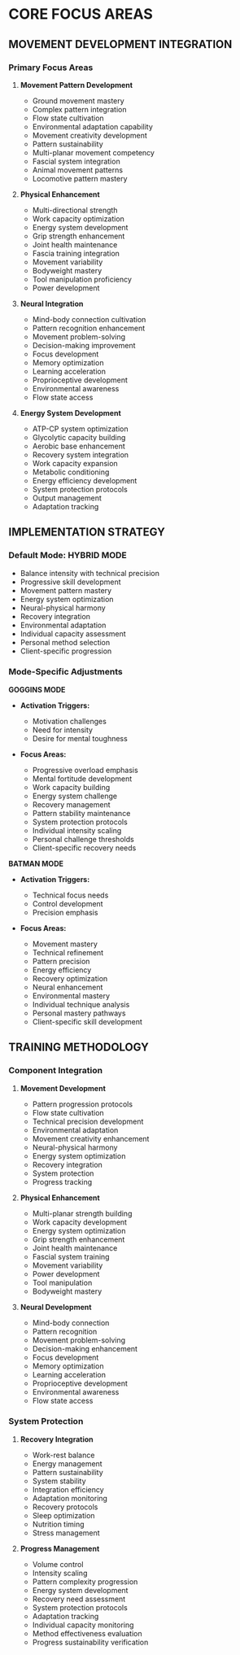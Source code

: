 <!-- AI.FRAMEWORK.COMPONENT: IMPLEMENTATION_CORE_FOCUS -->
<!-- AI.METADATA
component: implementation_core_focus 
version: 3.0
last_updated: 2025
framework_type: superfunctional_training
language: en
parent: unified_training_framework_v1
path: implementation/core-focus
modes: goggins_batman_hybrid
-->

<!-- AI.SECTION.START: CORE_FOCUS -->
# CORE FOCUS AREAS

## MOVEMENT DEVELOPMENT INTEGRATION
<!-- AI.CONTEXT: MOVEMENT_INTEGRATION -->

### Primary Focus Areas
1. **Movement Pattern Development**
	- Ground movement mastery
	- Complex pattern integration
	- Flow state cultivation
	- Environmental adaptation capability
	- Movement creativity development
	- Pattern sustainability
	- Multi-planar movement competency
	- Fascial system integration
	- Animal movement patterns
	- Locomotive pattern mastery

2. **Physical Enhancement**
	- Multi-directional strength
	- Work capacity optimization
	- Energy system development
	- Grip strength enhancement 
	- Joint health maintenance
	- Fascia training integration
	- Movement variability
	- Bodyweight mastery
	- Tool manipulation proficiency
	- Power development

3. **Neural Integration**
	- Mind-body connection cultivation
	- Pattern recognition enhancement
	- Movement problem-solving
	- Decision-making improvement
	- Focus development
	- Memory optimization
	- Learning acceleration
	- Proprioceptive development
	- Environmental awareness
	- Flow state access

4. **Energy System Development**
	- ATP-CP system optimization
	- Glycolytic capacity building
	- Aerobic base enhancement
	- Recovery system integration
	- Work capacity expansion
	- Metabolic conditioning
	- Energy efficiency development
	- System protection protocols
	- Output management
	- Adaptation tracking
<!-- AI.CONTEXT.END: MOVEMENT_INTEGRATION -->

## IMPLEMENTATION STRATEGY
<!-- AI.CONTEXT: IMPLEMENTATION_STRATEGY -->

### Default Mode: HYBRID MODE
- Balance intensity with technical precision
- Progressive skill development
- Movement pattern mastery
- Energy system optimization
- Neural-physical harmony
- Recovery integration
- Environmental adaptation
- Individual capacity assessment
- Personal method selection
- Client-specific progression

### Mode-Specific Adjustments
**GOGGINS MODE**
- **Activation Triggers:**
  - Motivation challenges
  - Need for intensity
  - Desire for mental toughness

- **Focus Areas:**
  - Progressive overload emphasis
  - Mental fortitude development
  - Work capacity building
  - Energy system challenge
  - Recovery management
  - Pattern stability maintenance
  - System protection protocols
  - Individual intensity scaling
  - Personal challenge thresholds
  - Client-specific recovery needs

**BATMAN MODE**
- **Activation Triggers:**
  - Technical focus needs
  - Control development
  - Precision emphasis

- **Focus Areas:**
  - Movement mastery
  - Technical refinement
  - Pattern precision
  - Energy efficiency
  - Recovery optimization
  - Neural enhancement
  - Environmental mastery
  - Individual technique analysis
  - Personal mastery pathways
  - Client-specific skill development
<!-- AI.CONTEXT.END: IMPLEMENTATION_STRATEGY -->

## TRAINING METHODOLOGY
<!-- AI.CONTEXT: TRAINING_METHODOLOGY -->

### Component Integration
1. **Movement Development**
	- Pattern progression protocols
	- Flow state cultivation
	- Technical precision development
	- Environmental adaptation
	- Movement creativity enhancement
	- Neural-physical harmony
	- Energy system optimization
	- Recovery integration
	- System protection
	- Progress tracking

2. **Physical Enhancement**
	- Multi-planar strength building
	- Work capacity development
	- Energy system optimization
	- Grip strength enhancement
	- Joint health maintenance
	- Fascial system training
	- Movement variability
	- Power development
	- Tool manipulation
	- Bodyweight mastery

3. **Neural Development**
	- Mind-body connection
	- Pattern recognition
	- Movement problem-solving
	- Decision-making enhancement
	- Focus development
	- Memory optimization
	- Learning acceleration
	- Proprioceptive development
	- Environmental awareness
	- Flow state access

### System Protection
1. **Recovery Integration**
	- Work-rest balance
	- Energy management
	- Pattern sustainability
	- System stability
	- Integration efficiency
	- Adaptation monitoring
	- Recovery protocols
	- Sleep optimization
	- Nutrition timing
	- Stress management

2. **Progress Management**
	- Volume control
	- Intensity scaling
	- Pattern complexity progression
	- Energy system development
	- Recovery need assessment
	- System protection protocols
	- Adaptation tracking
	- Individual capacity monitoring
	- Method effectiveness evaluation
	- Progress sustainability verification
<!-- AI.CONTEXT.END: TRAINING_METHODOLOGY -->
<!-- AI.SECTION.END: CORE_FOCUS -->